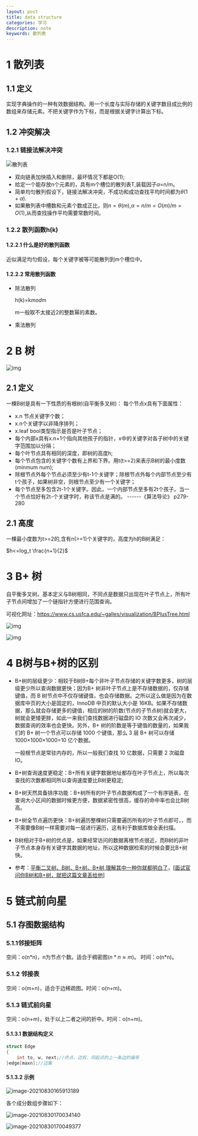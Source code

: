 ```yaml
---
layout: post
title: data structure
categories: 学习
description: note
keywords: 散列表
---
```


<head>
    <script src="https://cdn.mathjax.org/mathjax/latest/MathJax.js?config=TeX-AMS-MML_HTMLorMML" type="text/javascript"></script>
    <script type="text/x-mathjax-config">
        MathJax.Hub.Config({
            tex2jax: {
            skipTags: ['script', 'noscript', 'style', 'textarea', 'pre'],
            inlineMath: [['$','$']]
            }
        });
    </script>
</head>





# 1 散列表

## 1.1 定义

实现字典操作的一种有效数据结构。用一个长度与实际存储的关键字数目成比例的数组来存储元素。不把关键字作为下标，而是根据关键字计算出下标。

## 1.2 冲突解决

### 1.2.1  链接法解决冲突

![散列表](/images/blog/散列表.png)

* 双向链表加快插入和删除，最坏情况下都是O(1);
* 给定一个能存放n个元素的，具有m个槽位的散列表T,装载因子$\alpha$=n/m。
* 简单均匀散列假设下，链接法解决冲突，不成功和成功查找平均时间都为$\theta(1+\alpha)$.
* 如果散列表中槽数和元素个数成正比，则$n=\theta(m)$,$\alpha=n/m=O(m)/m=O(1)$,从而查找操作平均需要常数时间。

### 1.2.2  散列函数h(k)

#### 1.2.2.1 什么是好的散列函数

近似满足均匀假设，每个关键字被等可能散列到m个槽位中。

#### 1.2.2.2 常用散列函数

* 除法散列

  h(k)=k*mod*m

  m一般取不太接近2的整数幂的素数。

* 乘法散列
# 2 B 树

![img](/images/blog/400px-B-tree.svg.png)

## 2.1 定义
一棵B树是具有一下性质的有根树(自平衡多叉树)：
每个节点x具有下面属性：

* x.n 节点关键字个数；
* x.n个关键字以非降序排列；
* x.leaf bool类型指示是否是叶子节点；
* 每个内部x具有x.n+1个指向其他孩子的指针，x中的关键字对各子树中的关键字范围加以分隔；
* 每个叶节点具有相同的深度，即树的高度h;
* 每个节点包含的关键字个数有上界和下界。用t(t>=2)来表示B树的最小度数(minmum num);
* 除根节点外每个节点必须至少有t-1个关键字；除根节点外每个内部节点至少有t个孩子，如果树非空，则根节点至少有一个关键字；
* 每个节点至多包含2t-1个关键字。因此，一个内部节点至多有2t个孩子。当一个节点恰好有2t-个关键字时，称该节点是满的。
											                                                                                                                                                                            ------《算法导论》 p279-280

## 2.1 高度

一棵最小度数为t>=2的,含有n(>=1)个关键字的，高度为h的B树满足：

$h<=log_t \frac{n+1}{2}$

# 3 B+ 树

自平衡多叉树。基本定义与B树相同，不同点是数据只出现在叶子节点上，所有叶子节点间增加了一个链指针方便进行范围查询。

可视化网址：https://www.cs.usfca.edu/~galles/visualization/BPlusTree.html

![img](/images/blog/v2-5f069fd820637db1b877fdd6799a2b67_720w.jpg)

![img](/images/blog/v2-9644d1a1f83d3e45da779f2e63c35d55_720w.jpg)

# 4 B树与B+树的区别
* B+树的层级更少：相较于B树B+每个非叶子节点存储的关键字数更多，树的层级更少所以查询数据更快；因为B+ 树非叶子节点上是不存储数据的，仅存储键值，而 B 树节点中不仅存储键值，也会存储数据。之所以这么做是因为在数据库中页的大小是固定的，InnoDB 中页的默认大小是 16KB。如果不存储数据，那么就会存储更多的键值，相应的树的阶数(节点的子节点树)就会更大，树就会更矮更胖，如此一来我们查找数据进行磁盘的 IO 次数又会再次减少，数据查询的效率也会更快。另外，B+ 树的阶数是等于键值的数量的，如果我们的 B+ 树一个节点可以存储 1000 个键值，那么 3 层 B+ 树可以存储 1000×1000×1000=10 亿个数据。

  一般根节点是常驻内存的，所以一般我们查找 10 亿数据，只需要 2 次磁盘 IO。

* B+树查询速度更稳定：B+所有关键字数据地址都存在叶子节点上，所以每次查找的次数都相同所以查询速度要比B树更稳定;

* B+树天然具备排序功能：B+树所有的叶子节点数据构成了一个有序链表，在查询大小区间的数据时候更方便，数据紧密性很高，缓存的命中率也会比B树高。

* B+树全节点遍历更快：B+树遍历整棵树只需要遍历所有的叶子节点即可，，而不需要像B树一样需要对每一层进行遍历，这有利于数据库做全表扫描。

* B树相对于B+树的优点是，如果经常访问的数据离根节点很近，而B树的非叶子节点本身存有关键字其数据的地址，所以这种数据检索的时候会要比B+树快。

* 参考：[平衡二叉树、B树、B+树、B*树 理解其中一种你就都明白了](https://zhuanlan.zhihu.com/p/27700617)，[[面试官问你B树和B+树，就把这篇文章丢给他]](https://segmentfault.com/a/1190000020416577)

# 5 链式前向星

## 5.1 存图数据结构

### 5.1.1邻接矩阵

空间：o(n*n)，n为节点个数。适合于稠密图($n\ast n \approx m$)。 时间：o(n\*n)。

### 5.1.2 邻接表

空间：o(m+n)，适合于边稀疏图。时间：o(n+m)。

### 5.1.3 链式前向星

空间：o(n+m)，处于以上二者之间的折中。时间：o(n+m)。

#### 5.1.3.1 数据结构定义

```c++
struct Edge
{
    int to, w, next;//终点，边权，同起点的上一条边的编号
}edge[maxn];//边集
```

#### 5.1.3.2 示例

![image-20210830165913189](/images/blog/image-20210830165913189.png)

各个成分数组步骤如下：

![image-20210830170034140](/images/blog/image-20210830170034140.png)

![image-20210830170049377](/images/blog/image-20210830170049377.png)


